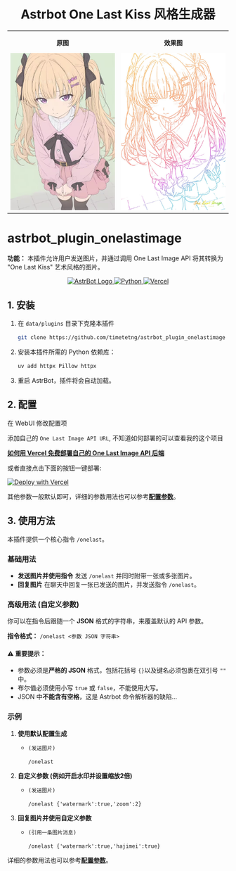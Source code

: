 <div align="center">

# Astrbot One Last Kiss 风格生成器

</div>
  
<table align="center">
  <tr>
    <td align="center">
      <p><strong>原图</strong></p>
      <img src="example.jpg" alt="图片1" width="300">
    </td>
    <td align="center">
      <p><strong>效果图</strong></p>
      <img src="example2.jpg" alt="图片2" width="300">
    </td>
  </tr>
</table>


# astrbot_plugin_onelastimage
  
**功能：** 本插件允许用户发送图片，并通过调用 One Last Image API 将其转换为 "One Last Kiss" 艺术风格的图片。




<div align="center">
  <a href="https://astrbot.app/" target="_blank">
    <img src="https://github.com/user-attachments/assets/ffd99b6b-3272-4682-beaa-6fe74250f7d9" alt="AstrBot Logo" height="28" style="vertical-align: bottom;">
  </a>
  <a href="https://www.python.org" target="_blank">
    <img src="https://img.shields.io/badge/Python-3776AB?style=for-the-badge&logo=python&logoColor=white" alt="Python" style="vertical-align: bottom;">
  </a>
  <a href="https://vercel.com" target="_blank">
    <img src="https://img.shields.io/badge/Vercel-000000?style=for-the-badge&logo=vercel&logoColor=white" alt="Vercel" style="vertical-align: bottom;">
  </a>
</div>


## 1. 安装

1.  在 `data/plugins` 目录下克隆本插件
    ```bash
    git clone https://github.com/timetetng/astrbot_plugin_onelastimage
    ```

2.  安装本插件所需的 Python 依赖库：
    ```bash
    uv add httpx Pillow httpx
    ```
3.  重启 AstrBot，插件将会自动加载。

## 2. 配置

在 WebUI 修改配置项

添加自己的 `One Last Image API URL`, 不知道如何部署的可以查看我的这个项目

[**如何用 Vercel 免费部署自己的 One Last Image API 后端**](https://github.com/timetetng/one-last-image-api)

或者直接点击下面的按钮一键部署:

[![Deploy with Vercel](https://vercel.com/button)](https://vercel.com/new/clone?repository-url=https%3A%2F%2Fgithub.com%2Ftimetetng%2Fone-last-image-api)

其他参数一般默认即可，详细的参数用法也可以参考[**配置参数**](https://github.com/timetetng/one-last-image-api?tab=readme-ov-file#%E9%85%8D%E7%BD%AE%E5%8F%82%E6%95%B0-config-%E8%AF%A6%E8%A7%A3)。

## 3\. 使用方法

本插件提供一个核心指令 `/onelast`。



### 基础用法

  * **发送图片并使用指令**
    发送 `/onelast` 并同时附带一张或多张图片。
  * **回复图片**
    在聊天中回复一张已发送的图片，并发送指令 `/onelast`。

### 高级用法 (自定义参数)

你可以在指令后跟随一个 **JSON** 格式的字符串，来覆盖默认的 API 参数。

**指令格式：**
`/onelast <参数 JSON 字符串>`

#### ⚠️ 重要提示：

  * 参数必须是**严格的 JSON** 格式，包括花括号 `{}`以及键名必须包裹在双引号 `""` 中。
  * 布尔值必须使用小写 `true` 或 `false`，不能使用大写。
  * JSON 中**不能含有空格**，这是 Astrbot 命令解析器的缺陷...

### 示例

1.  **使用默认配置生成**

      * `(发送图片)`

        `/onelast`

2.  **自定义参数 (例如开启水印并设置缩放2倍)**

      * `(发送图片)`

        `/onelast {'watermark':true,'zoom':2}`

3.  **回复图片并使用自定义参数**

      * `(引用一条图片消息)`

        `/onelast {'watermark':true,'hajimei':true}`

详细的参数用法也可以参考[**配置参数**](https://github.com/timetetng/one-last-image-api?tab=readme-ov-file#%E9%85%8D%E7%BD%AE%E5%8F%82%E6%95%B0-config-%E8%AF%A6%E8%A7%A3)。

